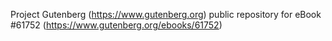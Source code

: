 Project Gutenberg (https://www.gutenberg.org) public repository for eBook #61752 (https://www.gutenberg.org/ebooks/61752)
